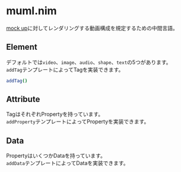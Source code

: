 # muml.nim

[mock up](https://github.com/mock-up/mock-up)に対してレンダリングする動画構成を規定するための中間言語。

## Element
デフォルトでは`video`、`image`、`audio`、`shape`、`text`の5つがあります。  
`addTag`テンプレートによってTagを実装できます。

```nim
addTag()
```

## Attribute
TagはそれぞれPropertyを持っています。  
`addProperty`テンプレートによってPropertyを実装できます。

## Data
PropertyはいくつかDataを持っています。  
`addData`テンプレートによってDataを実装できます。
